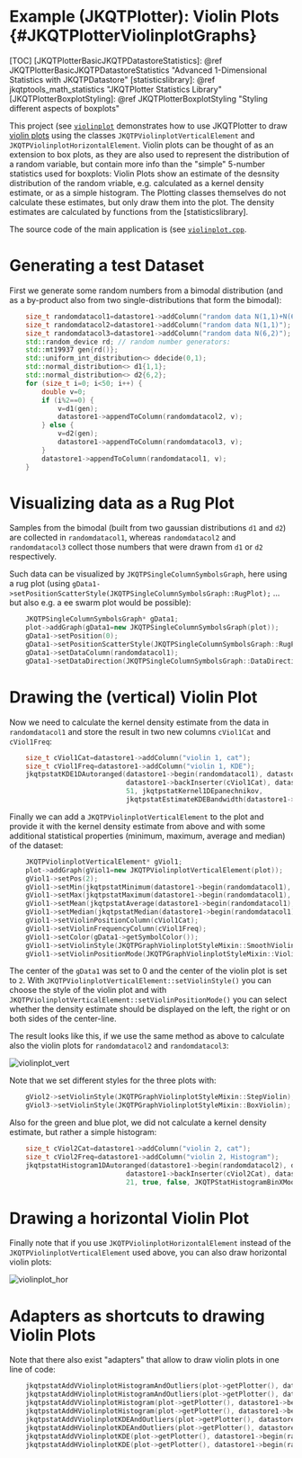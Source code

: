 # Example (JKQTPlotter): Violin Plots {#JKQTPlotterViolinplotGraphs}

[TOC]
[JKQTPlotterBasicJKQTPDatastoreStatistics]: @ref JKQTPlotterBasicJKQTPDatastoreStatistics "Advanced 1-Dimensional Statistics with JKQTPDatastore"
[statisticslibrary]: @ref jkqtptools_math_statistics "JKQTPlotter Statistics Library"
[JKQTPlotterBoxplotStyling]: @ref JKQTPlotterBoxplotStyling "Styling different aspects of boxplots"

This project (see [`violinplot`](https://github.com/jkriege2/JKQtPlotter/tree/master/examples/violinplot) demonstrates how to use JKQTPlotter to draw <a href="https://en.wikipedia.org/wiki/Violin_plot">violin plots</a> using the classes `JKQTPViolinplotVerticalElement` and `JKQTPViolinplotHorizontalElement`. Violin plots can be thought of as an extension to box plots, as they are also used to represent the distribution of a random variable, but contain more info than the "simple" 5-number statistics used for boxplots: Violin Plots show an estimate of the desnsity distribution of the random vriable, e.g. calculated as a kernel density estimate, or as a simple histogram. The Plotting classes themselves do not calculate these estimates, but only draw them into the plot. The density estimates are calculated by functions from the [statisticslibrary].

The source code of the main application is (see [`violinplot.cpp`](violinplot.cpp).

# Generating a test Dataset

First we generate some random numbers from a bimodal distribution (and as a by-product also from two single-distributions that form the bimodal):
```.cpp
    size_t randomdatacol1=datastore1->addColumn("random data N(1,1)+N(6,2)");
    size_t randomdatacol2=datastore1->addColumn("random data N(1,1)");
    size_t randomdatacol3=datastore1->addColumn("random data N(6,2)");
    std::random_device rd; // random number generators:
    std::mt19937 gen{rd()};
    std::uniform_int_distribution<> ddecide(0,1);
    std::normal_distribution<> d1{1,1};
    std::normal_distribution<> d2{6,2};
    for (size_t i=0; i<50; i++) {
        double v=0;
        if (i%2==0) {
            v=d1(gen);
            datastore1->appendToColumn(randomdatacol2, v);
        } else {
            v=d2(gen);
            datastore1->appendToColumn(randomdatacol3, v);
        }
        datastore1->appendToColumn(randomdatacol1, v);
    }
```

# Visualizing data as a Rug Plot

Samples from the bimodal (built from two gaussian distributions `d1` and `d2`) are collected in `randomdatacol1`, whereas `randomdatacol2` and `randomdatacol3` collect those numbers that were drawn from `d1` or `d2` respectively.

Such data can be visualized by `JKQTPSingleColumnSymbolsGraph`, here using a rug plot (using `gData1->setPositionScatterStyle(JKQTPSingleColumnSymbolsGraph::RugPlot);` ... but also e.g. a ee swarm plot would be possible):

```.cpp
    JKQTPSingleColumnSymbolsGraph* gData1;
    plot->addGraph(gData1=new JKQTPSingleColumnSymbolsGraph(plot));
    gData1->setPosition(0);
    gData1->setPositionScatterStyle(JKQTPSingleColumnSymbolsGraph::RugPlot);
    gData1->setDataColumn(randomdatacol1);
    gData1->setDataDirection(JKQTPSingleColumnSymbolsGraph::DataDirection::Y);
```

# Drawing the (vertical) Violin Plot

Now we need to calculate the kernel density estimate from the data in `randomdatacol1` and store the result in two new columns `cViol1Cat` and `cViol1Freq`:

```.cpp
    size_t cViol1Cat=datastore1->addColumn("violin 1, cat");
    size_t cViol1Freq=datastore1->addColumn("violin 1, KDE");
    jkqtpstatKDE1DAutoranged(datastore1->begin(randomdatacol1), datastore1->end(randomdatacol1),
                             datastore1->backInserter(cViol1Cat), datastore1->backInserter(cViol1Freq),
                             51, jkqtpstatKernel1DEpanechnikov,
                             jkqtpstatEstimateKDEBandwidth(datastore1->begin(randomdatacol1), datastore1->end(randomdatacol1)));
```

Finally we can add a `JKQTPViolinplotVerticalElement` to the plot and provide it with the kernel density estimate from above and with some additional statistical properties (minimum, maximum, average and median) of the dataset:

```.cpp
    JKQTPViolinplotVerticalElement* gViol1;
    plot->addGraph(gViol1=new JKQTPViolinplotVerticalElement(plot));
    gViol1->setPos(2);
    gViol1->setMin(jkqtpstatMinimum(datastore1->begin(randomdatacol1), datastore1->end(randomdatacol1)));
    gViol1->setMax(jkqtpstatMaximum(datastore1->begin(randomdatacol1), datastore1->end(randomdatacol1)));
    gViol1->setMean(jkqtpstatAverage(datastore1->begin(randomdatacol1), datastore1->end(randomdatacol1)));
    gViol1->setMedian(jkqtpstatMedian(datastore1->begin(randomdatacol1), datastore1->end(randomdatacol1)));
    gViol1->setViolinPositionColumn(cViol1Cat);
    gViol1->setViolinFrequencyColumn(cViol1Freq);
    gViol1->setColor(gData1->getSymbolColor());
    gViol1->setViolinStyle(JKQTPGraphViolinplotStyleMixin::SmoothViolin);
    gViol1->setViolinPositionMode(JKQTPGraphViolinplotStyleMixin::ViolinBoth);
```

The center of the `gData1` was set to 0 and the center of the violin plot is set to `2`. With `JKQTPViolinplotVerticalElement::setViolinStyle()` you can choose the style of the violin plot and with `JKQTPViolinplotVerticalElement::setViolinPositionMode()` you can select whether the density estimate should be displayed on the left, the right or on both sides of the center-line.

The result looks like this, if we use the same method as above to calculate also the violin plots for `randomdatacol2` and `randomdatacol3`:

![violinplot_vert](https://raw.githubusercontent.com/jkriege2/JKQtPlotter/master/screenshots/violinplot_vert.png)

Note that we set different styles for the three plots with:
```.cpp
    gViol2->setViolinStyle(JKQTPGraphViolinplotStyleMixin::StepViolin); // green plot
    gViol3->setViolinStyle(JKQTPGraphViolinplotStyleMixin::BoxViolin);  // blue plot
```

Also for the green and blue plot, we did not calculate a kernel density estimate, but rather a simple histogram:
```.cpp
    size_t cViol2Cat=datastore1->addColumn("violin 2, cat");
    size_t cViol2Freq=datastore1->addColumn("violin 2, Histogram");
    jkqtpstatHistogram1DAutoranged(datastore1->begin(randomdatacol2), datastore1->end(randomdatacol2),
                             datastore1->backInserter(cViol2Cat), datastore1->backInserter(cViol2Freq),
                             21, true, false, JKQTPStatHistogramBinXMode::XIsMid);
```

# Drawing a horizontal Violin Plot

Finally note that if you use `JKQTPViolinplotHorizontalElement` instead of the `JKQTPViolinplotVerticalElement` used above, you can also draw horizontal violin plots:

![violinplot_hor](https://raw.githubusercontent.com/jkriege2/JKQtPlotter/master/screenshots/violinplot_hor.png)


# Adapters as shortcuts to drawing Violin Plots

Note that there also exist "adapters" that allow to draw violin plots in one line of code:
```.cpp
    jkqtpstatAddVViolinplotHistogramAndOutliers(plot->getPlotter(), datastore1->begin(randomdatacol1), datastore1->end(randomdatacol1), -5);
    jkqtpstatAddHViolinplotHistogramAndOutliers(plot->getPlotter(), datastore1->begin(randomdatacol1), datastore1->end(randomdatacol1), -5);
    jkqtpstatAddVViolinplotHistogram(plot->getPlotter(), datastore1->begin(randomdatacol1), datastore1->end(randomdatacol1), -10);
    jkqtpstatAddHViolinplotHistogram(plot->getPlotter(), datastore1->begin(randomdatacol1), datastore1->end(randomdatacol1), -10);
    jkqtpstatAddVViolinplotKDEAndOutliers(plot->getPlotter(), datastore1->begin(randomdatacol1), datastore1->end(randomdatacol1), -15);
    jkqtpstatAddHViolinplotKDEAndOutliers(plot->getPlotter(), datastore1->begin(randomdatacol1), datastore1->end(randomdatacol1), -15);
    jkqtpstatAddVViolinplotKDE(plot->getPlotter(), datastore1->begin(randomdatacol1), datastore1->end(randomdatacol1), -20);
    jkqtpstatAddHViolinplotKDE(plot->getPlotter(), datastore1->begin(randomdatacol1), datastore1->end(randomdatacol1), -20);
```

